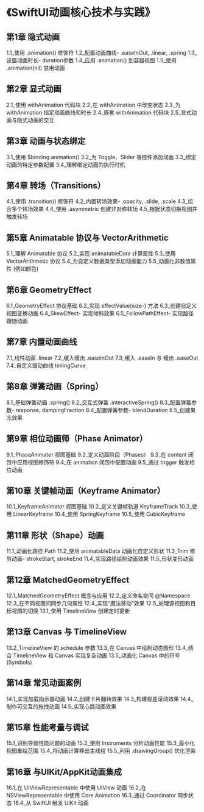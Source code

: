 # 《SwiftUI动画核心技术与实践》

## 第1章 隐式动画
1.1_使用 .animation() 修饰符
1.2_配置动画曲线- .easeInOut, .linear, .spring
1.3_设置动画时长- duration参数
1.4_应用 .animation() 到容器视图
1.5_使用 .animation(nil) 禁用动画

## 第2章 显式动画
2.1_使用 withAnimation 代码块
2.2_在 withAnimation 中改变状态
2.3_为 withAnimation 指定动画曲线和时长
2.4_嵌套 withAnimation 代码块
2.5_显式动画与隐式动画的交互

## 第3章 动画与状态绑定
3.1_使用 $binding.animation()
3.2_为 Toggle、Slider 等控件添加动画
3.3_绑定动画的特定参数配置
3.4_理解绑定动画的执行时机

## 第4章 转场（Transitions）
4.1_使用 .transition() 修饰符
4.2_内置转场效果- .opacity, .slide, .scale
4.3_组合多个转场效果
4.4_使用 .asymmetric 创建非对称转场
4.5_根据状态切换视图并触发转场

## 第5章 Animatable 协议与 VectorArithmetic
5.1_理解 Animatable 协议
5.2_实现 animatableData 计算属性
5.3_使用 VectorArithmetic 协议
5.4_为自定义数据类型添加动画能力
5.5_动画化非数值属性 (例如颜色)

## 第6章 GeometryEffect
6.1_GeometryEffect 协议基础
6.2_实现 effectValue(size-) 方法
6.3_创建自定义视图变换动画
6.4_SkewEffect- 实现倾斜效果
6.5_FollowPathEffect- 实现路径跟随动画

## 第7章 内置动画曲线
7.1_线性动画 .linear
7.2_缓入缓出 .easeInOut
7.3_缓入 .easeIn 与 缓出 .easeOut
7.4_自定义缓动曲线 timingCurve

## 第8章 弹簧动画（Spring）
8.1_基础弹簧动画 .spring()
8.2_交互式弹簧 .interactiveSpring()
8.3_配置弹簧参数- response, dampingFraction
8.4_配置弹簧参数- blendDuration
8.5_创建果冻效果

## 第9章 相位动画师（Phase Animator）
9.1_PhaseAnimator 视图基础
9.2_定义动画阶段（Phases）
9.3_在 content 闭包中应用视图修饰符
9.4_在 animation 闭包中配置动画
9.5_通过 trigger 触发相位动画

## 第10章 关键帧动画（Keyframe Animator）
10.1_KeyframeAnimator 视图基础
10.2_定义关键帧轨道 KeyframeTrack
10.3_使用 LinearKeyframe
10.4_使用 SpringKeyframe
10.5_使用 CubicKeyframe

## 第11章 形状（Shape）动画
11.1_动画化路径 Path
11.2_使用 animatableData 动画化自定义形状
11.3_Trim 修剪动画- strokeStart, strokeEnd
11.4_实现路径绘制动画效果
11.5_形状变形动画

## 第12章 MatchedGeometryEffect
12.1_MatchedGeometryEffect 概念与应用
12.2_定义命名空间 @Namespace
12.3_在不同视图间同步几何属性
12.4_实现“魔法移动”效果
12.5_处理源视图和目标视图的切换
13.1_使用 TimelineView 创建定时更新

## 第13章 Canvas 与 TimelineView
13.2_TimelineView 的 schedule 参数
13.3_在 Canvas 中绘制动态图形
13.4_结合 TimelineView 和 Canvas 实现复杂动画
13.5_动画化 Canvas 中的符号 (Symbols)

## 第14章 常见动画案例
14.1_实现加载指示器动画
14.2_创建卡片翻转效果
14.3_构建视差滚动效果
14.4_制作可交互的拖拽动画
14.5_实现心跳动画效果

## 第15章 性能考量与调试
15.1_识别导致性能问题的动画
15.2_使用 Instruments 分析动画性能
15.3_最小化视图重绘范围
15.4_将动画计算移出主线程
15.5_利用 .drawingGroup() 优化渲染

## 第16章 与UIKit/AppKit动画集成
16.1_在 UIViewRepresentable 中使用 UIView 动画
16.2_在 NSViewRepresentable 中使用 Core Animation
16.3_通过 Coordinator 同步状态
16.4_从 SwiftUI 触发 UIKit 动画